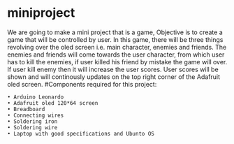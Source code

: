 # miniproject
We are going to make a mini project that is a game, Objective is to create a game that will be controlled by user.
In this game, there will be three things revolving over the oled screen i.e. main character, enemies and friends.
The enemies and friends will come towards the user character, from which user has to kill the enemies, if user killed his friend by mistake the game will over. 
If user kill enemy then it will increase the user scores. User scores will be shown and will continously updates on the top right corner of the Adafruit oled screen.
#Components required for this project:

    • Arduino Leonardo
    • Adafruit oled 120*64 screen
    • Breadboard
    • Connecting wires
    • Soldering iron
    • Soldering wire
    • Laptop with good specifications and Ubunto OS
